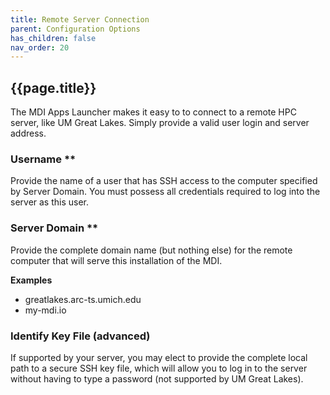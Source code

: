 ```yaml
---
title: Remote Server Connection
parent: Configuration Options
has_children: false
nav_order: 20
---
```


## {{page.title}}

The MDI Apps Launcher makes it easy to to connect
to a remote HPC server, like UM Great Lakes. Simply 
provide a valid user login and server address.

### Username **

Provide the name of a user that has SSH access to the
computer specified by Server Domain.
You must possess all credentials required to log into
the server as this user.

### Server Domain **

Provide the complete domain name (but nothing else)
for the remote computer that will serve this installation of the MDI.

**Examples**
- greatlakes.arc-ts.umich.edu
- my-mdi.io

### Identify Key File (advanced)

If supported by your server, you may elect to provide
the complete local path to a secure SSH key file, which
will allow you to log in to the server without having
to type a password (not supported by UM Great Lakes).
